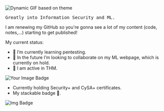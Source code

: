 <picture>
  <source media="(prefers-color-scheme: dark)" srcset="https://github.com/user-attachments/assets/cf6f7e0c-dcc9-4fb8-a843-78af6a948132">
  <source media="(prefers-color-scheme: light)" srcset="!https://github.com/user-attachments/assets/27eb7458-bbf6-4ba7-88f8-08a6200e4386">
  <img alt="Dynamic GIF based on theme" src="https://github.com/user-attachments/assets/da73339e-c155-4058-8732-1b6cbfa0a031">
</picture>

<p style="font-family: 'Fira Code', monospace;"> Greatly into Information Security and ML.</p>

I am renewing my GitHub so you're gonna see a lot of my content (code, notes,...) starting to get published!

My current status:

- 🔎 I’m currently learning pentesting.
- 🤖 In the future I’m looking to collaborate on my ML webpage, which is currently on hold.
- 📢 I am active in THM.

<img src="https://tryhackme-badges.s3.amazonaws.com/Mulc.png" alt="Your Image Badge" />

- Currently holding Security+ and CySA+ certificates.
- My stackable badge 📛.
<img src="https://images.credly.com/size/340x340/images/ba1b8072-8ebe-432c-88e5-05bc809c624a/CompTIA_CSAP.png" alt="Img Badge" />





